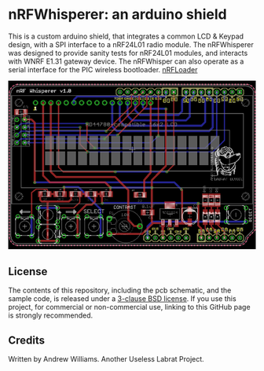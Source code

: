 nRFWhisperer: an arduino shield
===============================

This is a custom arduino shield, that integrates a common LCD & Keypad design, with a SPI interface to a nRF24L01 radio module. 
The nRFWhisperer was designed to provide sanity tests for nRF24L01 modules, and interacts with WNRF E1.31 gateway device.  The nRFWhisper can also operate as a serial interface for the PIC wireless bootloader.  [nRFLoader](https://github.com/LabRat3K/nRFLoader/blob/main/Documentation/nRFLoader.pdf) 

<img src="pcb/nRF_Whisperer_v1.png">

## License

The contents of this repository, including the pcb schematic, and the sample code, is released under a [3-clause BSD license](LICENSE). If you use this project, for commercial or non-commercial use, linking to this GitHub page is strongly recommended. 

## Credits

Written by Andrew Williams.
Another Useless Labrat Project.

